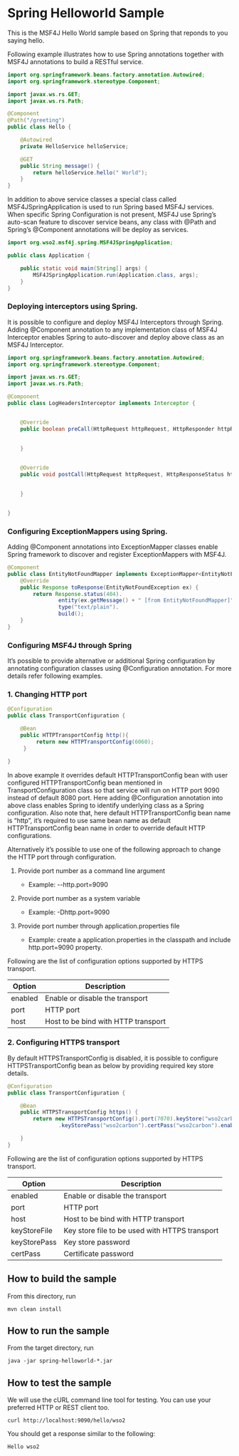 # Spring Helloworld Sample

This is the MSF4J Hello World sample based on Spring that reponds to you saying hello.

Following example illustrates how to use Spring annotations together with MSF4J annotations to build a RESTful service. 

```java
import org.springframework.beans.factory.annotation.Autowired;
import org.springframework.stereotype.Component;

import javax.ws.rs.GET;
import javax.ws.rs.Path;

@Component
@Path("/greeting")
public class Hello {

    @Autowired
    private HelloService helloService;

    @GET
    public String message() {
        return helloService.hello(" World");
    }
}

``` 

In addition to above service classes a special class called MSF4JSpringApplication is used to run Spring based MSF4J 
services.  When specific Spring Configuration is not present, MSF4J use Spring’s auto-scan feature to discover service 
beans, any class  with @Path and Spring’s @Component  annotations will be deploy as services. 

```java
import org.wso2.msf4j.spring.MSF4JSpringApplication;

public class Application {

    public static void main(String[] args) {
        MSF4JSpringApplication.run(Application.class, args);
    }
}
```

### Deploying interceptors using Spring.  

It is possible to configure and deploy MSF4J Interceptors through Spring. Adding @Component  annotation to any 
implementation class of MSF4J Interceptor enables Spring to auto-discover and deploy above class as 
an MSF4J Interceptor.  

```java
import org.springframework.beans.factory.annotation.Autowired;
import org.springframework.stereotype.Component;

import javax.ws.rs.GET;
import javax.ws.rs.Path;

@Component
public class LogHeadersInterceptor implements Interceptor {


    @Override
    public boolean preCall(HttpRequest httpRequest, HttpResponder httpResponder,  
                                                                                     ServiceMethodInfo serviceMethodInfo) {
        
    }


    @Override
    public void postCall(HttpRequest httpRequest, HttpResponseStatus httpResponseStatus,
                                                                              ServiceMethodInfo serviceMethodInfo) {

    }


}

```


### Configuring ExceptionMappers using Spring. 

Adding  @Component  annotations into ExceptionMapper classes enable Spring framework to discover and register 
ExceptionMappers with MSF4J.

```java
@Component
public class EntityNotFoundMapper implements ExceptionMapper<EntityNotFoundException> {
    @Override
    public Response toResponse(EntityNotFoundException ex) {
        return Response.status(404).
                entity(ex.getMessage() + " [from EntityNotFoundMapper]").
                type("text/plain").
                build();
    }
}
```

### Configuring MSF4J through Spring
It’s possible to provide alternative or additional Spring configuration by annotating configuration classes 
using @Configuration annotation. For more details refer following examples. 


### 1. Changing HTTP port 

```java
@Configuration
public class TransportConfiguration {

    @Bean
    public HTTPTransportConfig http(){
         return new HTTPTransportConfig(6060);
     }

}
```
In above example it overrides default HTTPTransportConfig bean with user configured  HTTPTransportConfig bean mentioned in TransportConfiguration class so that service will run on HTTP port 9090 instead of default 8080 port. Here adding @Configuration annotation into above class enables Spring to identify underlying class as a Spring configuration.  Also note that, here default HTTPTransportConfig bean name is “http”, it’s required to use same bean name as default HTTPTransportConfig bean name in order to override default HTTP configurations.    

Alternatively it’s possible to use one of the following approach to change the HTTP port through configuration. 

1. Provide port number as a command line argument
    * Example:   --http.port=9090

2. Provide port number as a system variable 
    *  Example:  -Dhttp.port=9090

3. Provide port number through application.properties file 
    *  Example: create a application.properties in the classpath and  include http.port=9090 property. 
 
Following are the list of configuration options supported by HTTPS transport.  
 
Option | Description 
--- | --- |
enabled | Enable or disable the transport 
port  | HTTP port 
host | Host to be bind with HTTP transport 



### 2. Configuring HTTPS transport  

By default HTTPSTransportConfig is disabled, it is possible to configure HTTPSTransportConfig bean as below 
by providing required key store details. 

```java
@Configuration
public class TransportConfiguration {

    @Bean
    public HTTPSTransportConfig https() {
        return new HTTPSTransportConfig().port(7070).keyStore("wso2carbon")
                .keyStorePass("wso2carbon").certPass("wso2carbon").enabled();

    }
}
```

Following are the list of configuration options supported by HTTPS transport.  

Option | Description 
--- | --- |
enabled | Enable or disable the transport 
port  | HTTP port 
host | Host to be bind with HTTP transport 
keyStoreFile | Key store file to be used with HTTPS transport 
keyStorePass | Key store password 
certPass | Certificate password 




## How to build the sample

From this directory, run

```
mvn clean install
```

## How to run the sample

From the target directory, run
```
java -jar spring-helloworld-*.jar
```

## How to test the sample

We will use the cURL command line tool for testing. You can use your preferred HTTP or REST client too.

```
curl http://localhost:9090/hello/wso2
```

You should get a response similar to the following:

```
Hello wso2
```
